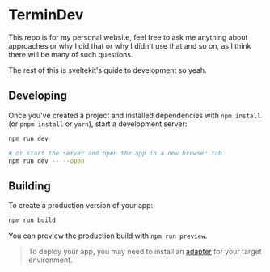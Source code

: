 # TerminDev

This repo is for my personal website, feel free to ask me anything about approaches or why I did that or why I didn't use that and so on, as I think there will be many of such questions.

The rest of this is sveltekit's guide to development so yeah.

## Developing

Once you've created a project and installed dependencies with `npm install` (or `pnpm install` or `yarn`), start a development server:

```bash
npm run dev

# or start the server and open the app in a new browser tab
npm run dev -- --open
```

## Building

To create a production version of your app:

```bash
npm run build
```

You can preview the production build with `npm run preview`.

> To deploy your app, you may need to install an [adapter](https://svelte.dev/docs/kit/adapters) for your target environment.
